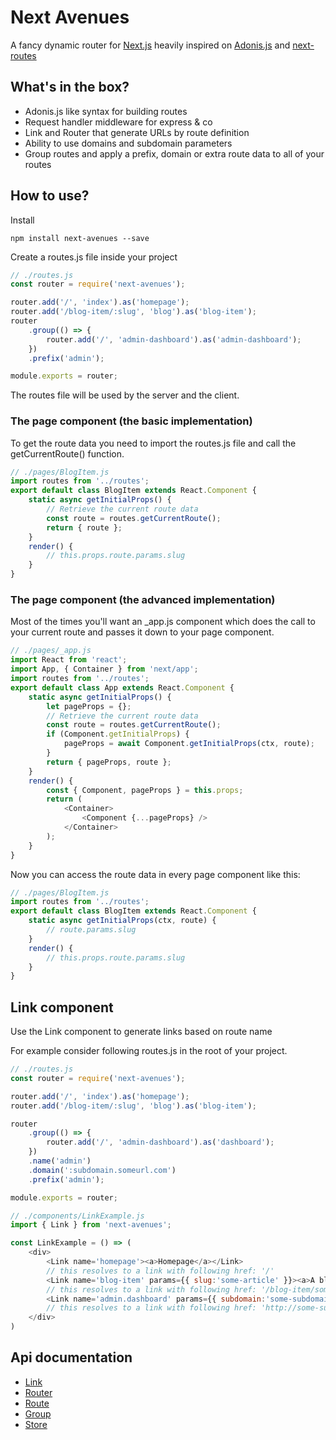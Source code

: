 # Next Avenues

A fancy dynamic router for [Next.js](https://nextjs.org/) heavily inspired on [Adonis.js](https://adonisjs.com/) and [next-routes](https://github.com/fridays/next-routes)

## What's in the box?

- Adonis.js like syntax for building routes
- Request handler middleware for express & co
- Link and Router that generate URLs by route definition
- Ability to use domains and subdomain parameters
- Group routes and apply a prefix, domain or extra route data to all of your routes

## How to use?

Install

```
npm install next-avenues --save
```

Create a routes.js file inside your project

```js
// ./routes.js
const router = require('next-avenues');

router.add('/', 'index').as('homepage');
router.add('/blog-item/:slug', 'blog').as('blog-item');
router
	.group(() => {
		router.add('/', 'admin-dashboard').as('admin-dashboard');
	})
	.prefix('admin');

module.exports = router;
```

The routes file will be used by the server and the client.

### The page component (the basic implementation)

To get the route data you need to import the routes.js file and call the getCurrentRoute() function.

```js
// ./pages/BlogItem.js
import routes from '../routes';
export default class BlogItem extends React.Component {
	static async getInitialProps() {
		// Retrieve the current route data
		const route = routes.getCurrentRoute();
		return { route };
	}
	render() {
        // this.props.route.params.slug
	}
}
```

### The page component (the advanced implementation)

Most of the times you'll want an \_app.js component which does the call to your current route and passes it down to your page component.

```js
// ./pages/_app.js
import React from 'react';
import App, { Container } from 'next/app';
import routes from '../routes';
export default class App extends React.Component {
	static async getInitialProps() {
		let pageProps = {};
		// Retrieve the current route data
		const route = routes.getCurrentRoute();
		if (Component.getInitialProps) {
			pageProps = await Component.getInitialProps(ctx, route);
		}
		return { pageProps, route };
	}
	render() {
		const { Component, pageProps } = this.props;
		return (
			<Container>
			    <Component {...pageProps} />
			</Container>
		);
	}
}
```

Now you can access the route data in every page component like this:

```js
// ./pages/BlogItem.js
import routes from '../routes';
export default class BlogItem extends React.Component {
	static async getInitialProps(ctx, route) {
		// route.params.slug
	}
	render() {
		// this.props.route.params.slug
	}
}
```

## Link component

Use the Link component to generate links based on route name

For example consider following routes.js in the root of your project.
```js
// ./routes.js
const router = require('next-avenues');

router.add('/', 'index').as('homepage');
router.add('/blog-item/:slug', 'blog').as('blog-item');

router
	.group(() => {
		router.add('/', 'admin-dashboard').as('dashboard');
	})
    .name('admin')
    .domain(':subdomain.someurl.com')
    .prefix('admin');

module.exports = router;
```

```js
// ./components/LinkExample.js
import { Link } from 'next-avenues';

const LinkExample = () => (
    <div>
        <Link name='homepage'><a>Homepage</a></Link>
        // this resolves to a link with following href: '/'
        <Link name='blog-item' params={{ slug:'some-article' }}><a>A blog post</a></Link>
        // this resolves to a link with following href: '/blog-item/some-article'
        <Link name='admin.dashboard' params={{ subdomain:'some-subdomain' }}><a>A complex route url</a></Link>
        // this resolves to a link with following href: 'http://some-subdomain.someurl.com/admin/'
    </div>
)
```

## Api documentation

- [Link](https://github.com/samueljoos/next-avenues/blob/master/docs/link.md)
- [Router](https://github.com/samueljoos/next-avenues/blob/master/docs/router.md)
- [Route](https://github.com/samueljoos/next-avenues/blob/master/docs/route.md)
- [Group](https://github.com/samueljoos/next-avenues/blob/master/docs/group.md)
- [Store](https://github.com/samueljoos/next-avenues/blob/master/docs/store.md)
